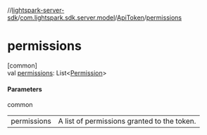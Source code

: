 //[lightspark-server-sdk](../../../index.md)/[com.lightspark.sdk.server.model](../index.md)/[ApiToken](index.md)/[permissions](permissions.md)

# permissions

[common]\
val [permissions](permissions.md): List&lt;[Permission](../-permission/index.md)&gt;

#### Parameters

common

| | |
|---|---|
| permissions | A list of permissions granted to the token. |
